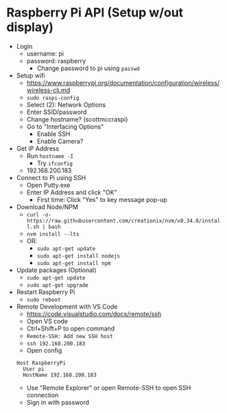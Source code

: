 # Raspberry Pi API (Setup w/out display)
- Login
	- username: pi
	- password: raspberry
		- Change password to pi using `passwd`
- Setup wifi
	- https://www.raspberrypi.org/documentation/configuration/wireless/wireless-cli.md
	- `sudo raspi-config`
	- Select (2): Network Options
	- Enter SSID/password
	- Change hostname? (scottmccraspi)
	- Go to "Interfacing Options"
		- Enable SSH
		- Enable Camera?
- Get IP Address
	- Run `hostname -I`
		- Try `ifconfig` 
	- 192.168.200.183
- Connect to Pi using SSH
	- Open Putty.exe
	- Enter IP Address and click "OK"
		- First time: Click "Yes" to key message pop-up
- Download Node/NPM
	- `curl -o- https://raw.githubusercontent.com/creationix/nvm/v0.34.0/install.sh | bash`
	- `nvm install --lts`	
	- OR: 
		- `sudo apt-get update`
		- `sudo apt-get install nodejs`
		- `sudo apt-get install npm`
- Update packages (Optional)
	- `sudo apt-get update`
	- `sudo apt-get upgrade`
- Restart Raspberry Pi
	- `sudo reboot`
- Remote Development with VS Code
	- https://code.visualstudio.com/docs/remote/ssh
	- Open VS code
	- Ctrl+Shift+P to open command
	- `Remote-SSH: Add new SSH host`
	- `ssh 192.168.200.183`
	- Open config
	```
	Host RaspberryPi
	  User pi
	  HostName 192.168.200.183
	```
	- Use "Remote Explorer" or open Remote-SSH to open SSH connection
	- Sign in with password
	